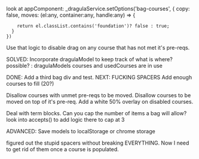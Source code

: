 look at appComponent:
_dragulaService.setOptions('bag-courses', {
      copy: false,
      moves: (el:any, container:any, handle:any) => {
        
        return el.classList.contains('foundation')? false : true;
      }
    })
Use that logic to disable drag on any course that has not met it's pre-reqs.

SOLVED: Incorporate dragulaModel to keep track of what is where?  possible? : dragulaModels courses and usedCourses are in use

DONE: Add a third bag div and test.
NEXT: FUCKING SPACERS
Add enough courses to fill (20?)

Disallow courses with unmet pre-reqs to be moved.
Disallow courses to be moved on top of it's pre-req.
Add a white 50% overlay on disabled courses.

Deal with term blocks.  Can you cap the number of items a bag will allow?
look into accepts() to add logic there to cap at 3

ADVANCED: Save models to localStorage or chrome storage

figured out the stupid spacers without breaking EVERYTHING.  Now I need to get rid of them once a course is populated.